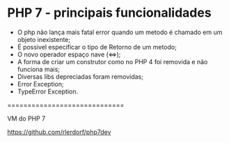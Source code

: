 # PHP 7 - principais funcionalidades

- O php não lança mais fatal error quando um metodo é chamado em um objeto inexistente;
- É possivel especificar o tipo de Retorno de um metodo;
- O novo operador espaço nave (<=>);
- A forma de criar um construtor como no PHP 4 foi removida e não funciona mais;
- Diversas libs depreciadas foram removidas;
- Error Exception;
- TypeError Exception.


=============================

VM do PHP 7

https://github.com/rlerdorf/php7dev